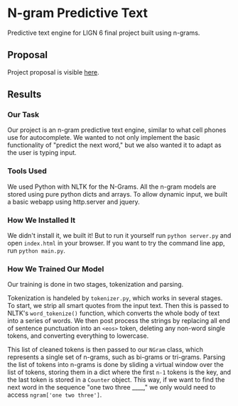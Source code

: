 # N-gram Predictive Text

Predictive text engine for LIGN 6 final project built using n-grams.

## Proposal

Project proposal is visible [here](PROPOSAL.md).

## Results


### Our Task

Our project is an n-gram predictive text engine, similar to what cell phones use for autocomplete.
We wanted to not only implement the basic functionality of "predict the next word," but we also
wanted it to adapt as the user is typing input.

### Tools Used

We used Python with NLTK for the N-Grams. All the n-gram models are stored using pure python dicts
and arrays.
To allow dynamic input, we built a basic webapp using http.server and jquery.

### How We Installed It

We didn't install it, we built it! But to run it yourself run `python server.py` and open `index.html`
in your browser. If you want to try the command line app, run `python main.py`.

### How We Trained Our Model

Our training is done in two stages, tokenization and parsing.

Tokenization is handeled by `tokenizer.py`,
which works in several stages. To start, we strip all smart quotes from the input text. Then this is passed
to NLTK's `word_tokenize()` function, which converts the whole body of text into a series of words.
We then post process the strings by replacing all end of sentence punctuation into an `<eos>` token,
deleting any non-word single tokens, and converting everything to lowercase.

This list of cleaned tokens is then passed to our `NGram` class, which represents a single set of n-grams,
such as bi-grams or tri-grams. Parsing the list of tokens into n-grams is done by sliding a virtual
window over the list of tokens, storing them in a dict where the first `n-1` tokens is the key,
and the last token is stored in a `Counter` object. This way, if we want to find the next word in the
sequence "one two three ____," we only would need to access `ngram['one two three']`.